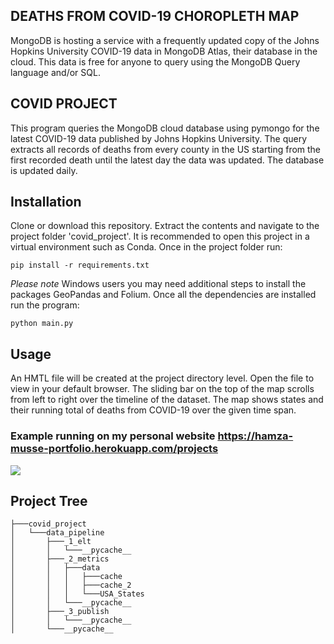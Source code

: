 ## DEATHS FROM COVID-19 CHOROPLETH MAP

MongoDB is hosting a service with a frequently updated copy of the Johns Hopkins University COVID-19 data in MongoDB Atlas, their database in the cloud. This data is free for anyone to query using the MongoDB Query language and/or SQL.

## COVID PROJECT

This program queries the MongoDB cloud database using pymongo for the latest COVID-19 data published by Johns Hopkins University. The query extracts all records of deaths from every county in the US starting from the first recorded death until the latest day the data was updated. The database is updated daily. 

## Installation 

Clone or download this repository. Extract the contents and navigate to the project folder 'covid_project'. It is recommended to open this project in a virtual environment such as Conda. Once in the project folder run: 

```pip install -r requirements.txt```

*Please note* Windows users you may need additional steps to install the packages GeoPandas and Folium. Once all the dependencies are installed run the program:

```python main.py```


## Usage

An HMTL file will be created at the project directory level. Open the file to view in your default browser. The sliding bar on the top of the map scrolls from left to right over the timeline of the dataset. The map shows states and their running total of deaths from COVID-19 over the given time span. 

### Example running on my personal website https://hamza-musse-portfolio.herokuapp.com/projects
![](https://github.com/musse32/covid-data-pipeline/blob/master/example_map.PNG?raw=true)


## Project Tree
```
├───covid_project
│   └───data_pipeline
│       ├───_1_elt
│       │   └───__pycache__
│       ├───_2_metrics
│       │   ├───data
│       │   │   ├───cache
│       │   │   ├───cache_2
│       │   │   └───USA_States
│       │   └───__pycache__
│       ├───_3_publish
│       │   └───__pycache__
│       └───__pycache__
```


